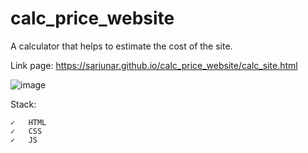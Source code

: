# calc_price_website

A calculator that helps to estimate the cost of the site.

Link page: https://sariunar.github.io/calc_price_website/calc_site.html

![image](https://user-images.githubusercontent.com/90380387/223303487-bcb15e0d-3fa7-44e4-8d19-739dc40b2a60.png)

Stack:

    ✓   HTML
    ✓   CSS
    ✓   JS
